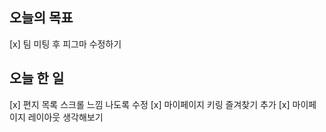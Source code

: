 ## 오늘의 목표

[x] 팀 미팅 후 피그마 수정하기

## 오늘 한 일

[x] 편지 목록 스크롤 느낌 나도록 수정
[x] 마이페이지 키링 즐겨찾기 추가
[x] 마이페이지 레이아웃 생각해보기
